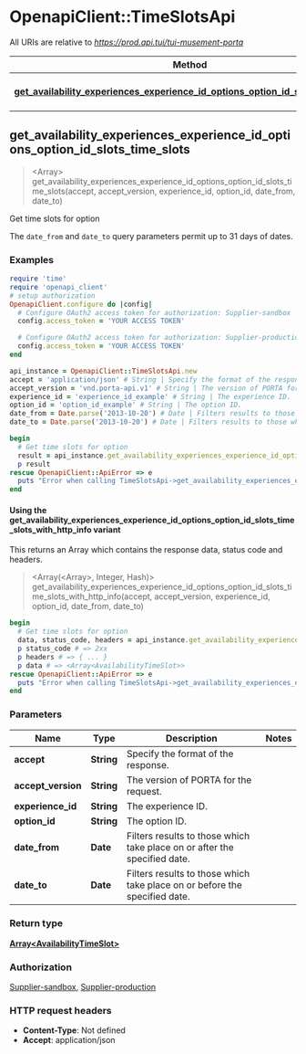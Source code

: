 # OpenapiClient::TimeSlotsApi

All URIs are relative to *https://prod.api.tui/tui-musement-porta*

| Method | HTTP request | Description |
| ------ | ------------ | ----------- |
| [**get_availability_experiences_experience_id_options_option_id_slots_time_slots**](TimeSlotsApi.md#get_availability_experiences_experience_id_options_option_id_slots_time_slots) | **GET** /supplier/availability/experiences/{experience_id}/options/{option_id}/slots/time_slots | Get time slots for option |


## get_availability_experiences_experience_id_options_option_id_slots_time_slots

> <Array<AvailabilityTimeSlot>> get_availability_experiences_experience_id_options_option_id_slots_time_slots(accept, accept_version, experience_id, option_id, date_from, date_to)

Get time slots for option

The `date_from` and `date_to` query parameters permit up to 31 days of dates.

### Examples

```ruby
require 'time'
require 'openapi_client'
# setup authorization
OpenapiClient.configure do |config|
  # Configure OAuth2 access token for authorization: Supplier-sandbox
  config.access_token = 'YOUR ACCESS TOKEN'

  # Configure OAuth2 access token for authorization: Supplier-production
  config.access_token = 'YOUR ACCESS TOKEN'
end

api_instance = OpenapiClient::TimeSlotsApi.new
accept = 'application/json' # String | Specify the format of the response.
accept_version = 'vnd.porta-api.v1' # String | The version of PORTA for the request.
experience_id = 'experience_id_example' # String | The experience ID.
option_id = 'option_id_example' # String | The option ID.
date_from = Date.parse('2013-10-20') # Date | Filters results to those which take place on or after the specified date.
date_to = Date.parse('2013-10-20') # Date | Filters results to those which take place on or before the specified date.

begin
  # Get time slots for option
  result = api_instance.get_availability_experiences_experience_id_options_option_id_slots_time_slots(accept, accept_version, experience_id, option_id, date_from, date_to)
  p result
rescue OpenapiClient::ApiError => e
  puts "Error when calling TimeSlotsApi->get_availability_experiences_experience_id_options_option_id_slots_time_slots: #{e}"
end
```

#### Using the get_availability_experiences_experience_id_options_option_id_slots_time_slots_with_http_info variant

This returns an Array which contains the response data, status code and headers.

> <Array(<Array<AvailabilityTimeSlot>>, Integer, Hash)> get_availability_experiences_experience_id_options_option_id_slots_time_slots_with_http_info(accept, accept_version, experience_id, option_id, date_from, date_to)

```ruby
begin
  # Get time slots for option
  data, status_code, headers = api_instance.get_availability_experiences_experience_id_options_option_id_slots_time_slots_with_http_info(accept, accept_version, experience_id, option_id, date_from, date_to)
  p status_code # => 2xx
  p headers # => { ... }
  p data # => <Array<AvailabilityTimeSlot>>
rescue OpenapiClient::ApiError => e
  puts "Error when calling TimeSlotsApi->get_availability_experiences_experience_id_options_option_id_slots_time_slots_with_http_info: #{e}"
end
```

### Parameters

| Name | Type | Description | Notes |
| ---- | ---- | ----------- | ----- |
| **accept** | **String** | Specify the format of the response. |  |
| **accept_version** | **String** | The version of PORTA for the request. |  |
| **experience_id** | **String** | The experience ID. |  |
| **option_id** | **String** | The option ID. |  |
| **date_from** | **Date** | Filters results to those which take place on or after the specified date. |  |
| **date_to** | **Date** | Filters results to those which take place on or before the specified date. |  |

### Return type

[**Array&lt;AvailabilityTimeSlot&gt;**](AvailabilityTimeSlot.md)

### Authorization

[Supplier-sandbox](../README.md#Supplier-sandbox), [Supplier-production](../README.md#Supplier-production)

### HTTP request headers

- **Content-Type**: Not defined
- **Accept**: application/json

